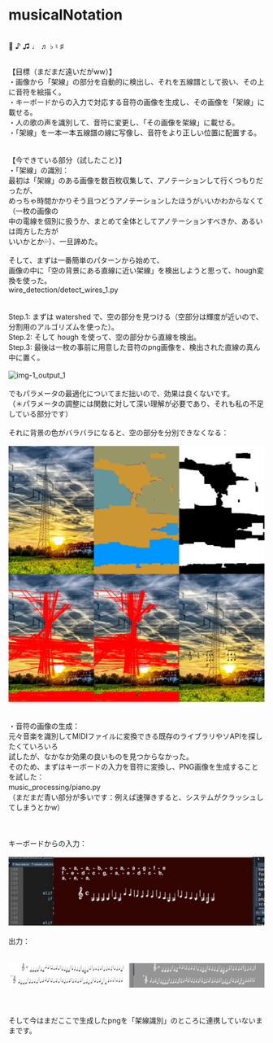 # musicalNotation
   
<br>  🎼 ♪ ♫ ♩ ♬ ♭ ♮ ♯  
  
    
<br>【目標（まだまだ遠いだがww）】  
・画像から「架線」の部分を自動的に検出し、それを五線譜として扱い、その上に音符を絵描く。  
・キーボードからの入力で対応する音符の画像を生成し、その画像を「架線」に載せる。  
・人の歌の声を識別して、音符に変更し、「その画像を架線」に載せる。     
・「架線」を一本一本五線譜の線に写像し、音符をより正しい位置に配置する。
<br>
<br>      
【今できている部分（試したこと）】  
・「架線」の識別：  
最初は「架線」のある画像を数百枚収集して、アノテーションして行くつもりだったが、  
めっちゃ時間かかりそう且つどうアノテーションしたほうがいいかわからなくて（一枚の画像の  
中の電線を個別に扱うか、まとめて全体としてアノテーションすべきか、あるいは両方した方が  
いいかとか💦）、一旦諦めた。
<br>
<br>
そして、まずは一番簡単のパターンから始めて、  
画像の中に「空の背景にある直線に近い架線」を検出しようと思って、hough変換を使った。  
wire_detection/detect_wires_1.py  
<br>   
Step.1: まずは watershed で、空の部分を見つける（空部分は輝度が近いので、分割用のアルゴリズムを使った）。   
Step.2: そして hough を使って、空の部分から直線を検出。  
Step.3: 最後は一枚の事前に用意した音符のpng画像を、検出された直線の真ん中に置く。　  
<br>
![img-1_output_1](./素材/readme-imgs/img-1_output_1.png)  
<br>
でもパラメータの最適化についてまだ拙いので、効果は良くないです。  
（＊パラメータの調整には関数に対して深い理解が必要であり、それも私の不足している部分です）  
<br>
それに背景の色がバラバラになると、空の部分を分別できなくなる：  
<br>
![img-13_output_1](./素材/readme-imgs/img-13_output_1.png)  
<br> 
<br>
・音符の画像の生成：  
元々音楽を識別してMIDIファイルに変換できる既存のライブラリやソAPIを探したくていろいろ  
試したが、なかなか効果の良いものを見つからなかった。    
そのため、まずはキーボードの入力を音符に変換し、PNG画像を生成することを試した：  
music_processing/piano.py  　  
（まだまだ青い部分が多いです：例えば速弾きすると、システムがクラッシュしてしまうとかw）  
<br>  
<br>
キーボードからの入力：  
<br>
![screenshot-1](./素材/readme-imgs/screenshot-1.png) 
<br>  
出力：  
<br>  
![screenshot-2](./素材/readme-imgs/screenshot-2.png) 
<br>  
<br>
<br>
そして今はまだここで生成したpngを「架線識別」のところに連携していないままです。  





